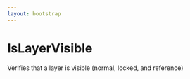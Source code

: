 ```yaml
---
layout: bootstrap
---
```


# IsLayerVisible

Verifies that a layer is visible (normal, locked, and reference)


